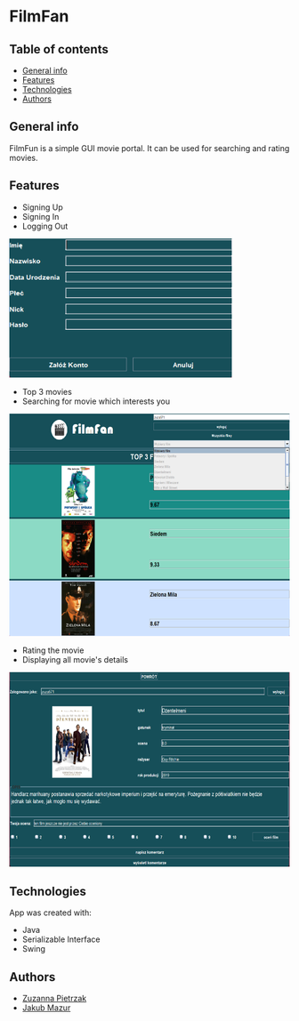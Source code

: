 # FilmFan

## Table of contents
* [General info](#general-info)
* [Features](#features)
* [Technologies](#technologies)
* [Authors](#authors)

## General info
FilmFun is a simple GUI movie portal. It can be used for searching and rating movies.

## Features
- Signing Up 
- Signing In
- Logging Out

<img src="./images/register.png" data-canonical-src="./images/register.png" width="400" height="250"/>

- Top 3 movies
- Searching for movie which interests you

<img src="./images/main.png" data-canonical-src="./images/main.png" width="650" height="400"/>

- Rating the movie
- Displaying all movie's details

<img src="./images/movie.png" data-canonical-src="./images/movie.png" width="650" height="350"/>

## Technologies
App was created with:
- Java 
- Serializable Interface 
- Swing

## Authors 
- [Zuzanna Pietrzak](https://github.com/zuza571)
- [Jakub Mazur](https://github.com/JakubMazur965)
